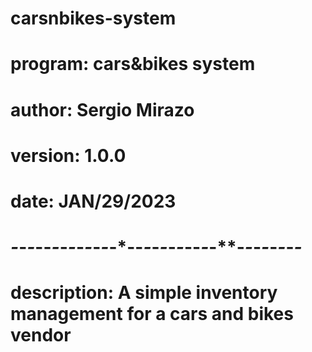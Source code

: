 # carsnbikes-system
# program: cars&bikes system
# author: Sergio Mirazo
# version: 1.0.0
# date: JAN/29/2023
# *-*-*-*-**-*-*-*-*-*-*-*-*-*-**-*-*-*-*-*-*--*-*-**-*-*-*-*-*-*-*-*
# description: A simple inventory management for a cars and bikes vendor
